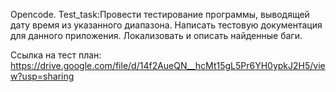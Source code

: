 Opencode.
Test_task:Провести тестирование программы, выводящей дату время из указанного диапазона.
Написать тестовую документация для данного приложения.
Локализовать и описать найденные баги.

Ссылка на тест план: https://drive.google.com/file/d/14f2AueQN__hcMt15gL5Pr6YH0ypkJ2H5/view?usp=sharing
